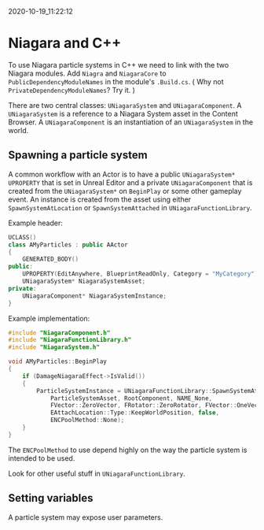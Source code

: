 2020-10-19_11:22:12

# Niagara and C++

To use Niagara particle systems in C++ we need to link with the two Niagara modules.
Add `Niagra` and `NiagaraCore` to `PublicDependencyModuleNames` in the module's `.Build.cs`.
(
Why not `PrivateDependencyModuleNames`?
Try it.
)

There are two central classes: `UNiagaraSystem` and `UNiagaraComponent`.
A `UNiagaraSystem` is a reference to a Niagara System asset in the Content Browser.
A `UNiagaraComponent` is an instantiation of an `UNiagaraSystem` in the world.

## Spawning a particle system
A common workflow with an Actor is to have a public `UNiagaraSystem*` `UPROPERTY` that is set in Unreal Editor and a private `UNiagaraComponent` that is created from the `UNiagaraSystem*` on `BeginPlay` or some other gameplay event.
An instance is created from the asset using either `SpawnSystemAtLocation` or `SpawnSystemAttached` in `UNiagaraFunctionLibrary`.

Example header:
```c++
UCLASS()
class AMyParticles : public AActor
{
    GENERATED_BODY()
public:
    UPROPERTY(EditAnywhere, BlueprintReadOnly, Category = "MyCategory")
    UNiagaraSystem* NiagaraSystemAsset;
private:
    UNiagaraComponent* NiagaraSystemInstance;
}
```

Example implementation:
```c++
#include "NiagaraComponent.h"
#include "NiagaraFunctionLibrary.h"
#include "NiagaraSystem.h"

void AMyParticles::BeginPlay
{
    if (DamageNiagaraEffect->IsValid())
    {
        ParticleSystemInstance = UNiagaraFunctionLibrary::SpawnSystemAttached(
            ParticleSystemAsset, RootComponent, NAME_None,
            FVector::ZeroVector, FRotator::ZeroRotator, FVector::OneVector,
            EAttachLocation::Type::KeepWorldPosition, false,
            ENCPoolMethod::None);
    }
}
```

The `ENCPoolMethod` to use depend highly on the way the particle system is intended to be used.

Look for other useful stuff in `UNiagaraFunctionLibrary`.

## Setting variables

A particle system may expose user parameters.
